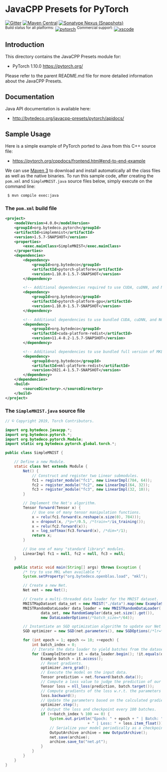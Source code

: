 JavaCPP Presets for PyTorch
===========================

[![Gitter](https://badges.gitter.im/bytedeco/javacpp.svg)](https://gitter.im/bytedeco/javacpp) [![Maven Central](https://maven-badges.herokuapp.com/maven-central/org.bytedeco/pytorch/badge.svg)](https://maven-badges.herokuapp.com/maven-central/org.bytedeco/pytorch) [![Sonatype Nexus (Snapshots)](https://img.shields.io/nexus/s/https/oss.sonatype.org/org.bytedeco/pytorch.svg)](http://bytedeco.org/builds/)  
<sup>Build status for all platforms:</sup> [![pytorch](https://github.com/bytedeco/javacpp-presets/workflows/pytorch/badge.svg)](https://github.com/bytedeco/javacpp-presets/actions?query=workflow%3Apytorch)  <sup>Commercial support:</sup> [![xscode](https://img.shields.io/badge/Available%20on-xs%3Acode-blue?style=?style=plastic&logo=appveyor&logo=data:image/png;base64,iVBORw0KGgoAAAANSUhEUgAAAEAAAABACAMAAACdt4HsAAAAGXRFWHRTb2Z0d2FyZQBBZG9iZSBJbWFnZVJlYWR5ccllPAAAAAZQTFRF////////VXz1bAAAAAJ0Uk5T/wDltzBKAAAAlUlEQVR42uzXSwqAMAwE0Mn9L+3Ggtgkk35QwcnSJo9S+yGwM9DCooCbgn4YrJ4CIPUcQF7/XSBbx2TEz4sAZ2q1RAECBAiYBlCtvwN+KiYAlG7UDGj59MViT9hOwEqAhYCtAsUZvL6I6W8c2wcbd+LIWSCHSTeSAAECngN4xxIDSK9f4B9t377Wd7H5Nt7/Xz8eAgwAvesLRjYYPuUAAAAASUVORK5CYII=)](https://xscode.com/bytedeco/javacpp-presets)


Introduction
------------
This directory contains the JavaCPP Presets module for:

 * PyTorch 1.10.0  https://pytorch.org/

Please refer to the parent README.md file for more detailed information about the JavaCPP Presets.


Documentation
-------------
Java API documentation is available here:

 * http://bytedeco.org/javacpp-presets/pytorch/apidocs/


Sample Usage
------------
Here is a simple example of PyTorch ported to Java from this C++ source file:

 * https://pytorch.org/cppdocs/frontend.html#end-to-end-example

We can use [Maven 3](http://maven.apache.org/) to download and install automatically all the class files as well as the native binaries. To run this sample code, after creating the `pom.xml` and `SimpleMNIST.java` source files below, simply execute on the command line:
```bash
 $ mvn compile exec:java
```

### The `pom.xml` build file
```xml
<project>
    <modelVersion>4.0.0</modelVersion>
    <groupId>org.bytedeco.pytorch</groupId>
    <artifactId>simplemnist</artifactId>
    <version>1.5.7-SNAPSHOT</version>
    <properties>
        <exec.mainClass>SimpleMNIST</exec.mainClass>
    </properties>
    <dependencies>
        <dependency>
            <groupId>org.bytedeco</groupId>
            <artifactId>pytorch-platform</artifactId>
            <version>1.10.0-1.5.7-SNAPSHOT</version>
        </dependency>

        <!-- Additional dependencies required to use CUDA, cuDNN, and NCCL -->
        <dependency>
            <groupId>org.bytedeco</groupId>
            <artifactId>pytorch-platform-gpu</artifactId>
            <version>1.10.0-1.5.7-SNAPSHOT</version>
        </dependency>

        <!-- Additional dependencies to use bundled CUDA, cuDNN, and NCCL -->
        <dependency>
            <groupId>org.bytedeco</groupId>
            <artifactId>cuda-platform-redist</artifactId>
            <version>11.4-8.2-1.5.7-SNAPSHOT</version>
        </dependency>

        <!-- Additional dependencies to use bundled full version of MKL -->
        <dependency>
            <groupId>org.bytedeco</groupId>
            <artifactId>mkl-platform-redist</artifactId>
            <version>2021.4-1.5.7-SNAPSHOT</version>
        </dependency>
    </dependencies>
    <build>
        <sourceDirectory>.</sourceDirectory>
    </build>
</project>
```

### The `SimpleMNIST.java` source file
```java
// © Copyright 2019, Torch Contributors.

import org.bytedeco.javacpp.*;
import org.bytedeco.pytorch.*;
import org.bytedeco.pytorch.Module;
import static org.bytedeco.pytorch.global.torch.*;

public class SimpleMNIST {

    // Define a new Module.
    static class Net extends Module {
        Net() {
            // Construct and register two Linear submodules.
            fc1 = register_module("fc1", new LinearImpl(784, 64));
            fc2 = register_module("fc2", new LinearImpl(64, 32));
            fc3 = register_module("fc3", new LinearImpl(32, 10));
        }

        // Implement the Net's algorithm.
        Tensor forward(Tensor x) {
            // Use one of many tensor manipulation functions.
            x = relu(fc1.forward(x.reshape(x.size(0), 784)));
            x = dropout(x, /*p=*/0.5, /*train=*/is_training());
            x = relu(fc2.forward(x));
            x = log_softmax(fc3.forward(x), /*dim=*/1);
            return x;
        }

        // Use one of many "standard library" modules.
        LinearImpl fc1 = null, fc2 = null, fc3 = null;
    }

    public static void main(String[] args) throws Exception {
        /* try to use MKL when available */
        System.setProperty("org.bytedeco.openblas.load", "mkl");

        // Create a new Net.
        Net net = new Net();

        // Create a multi-threaded data loader for the MNIST dataset.
        MNISTMapDataset data_set = new MNIST("./data").map(new ExampleStack());
        MNISTRandomDataLoader data_loader = new MNISTRandomDataLoader(
                data_set, new RandomSampler(data_set.size().get()),
                new DataLoaderOptions(/*batch_size=*/64));

        // Instantiate an SGD optimization algorithm to update our Net's parameters.
        SGD optimizer = new SGD(net.parameters(), new SGDOptions(/*lr=*/0.01));

        for (int epoch = 1; epoch <= 10; ++epoch) {
            int batch_index = 0;
            // Iterate the data loader to yield batches from the dataset.
            for (ExampleIterator it = data_loader.begin(); !it.equals(data_loader.end()); it = it.increment()) {
                Example batch = it.access();
                // Reset gradients.
                optimizer.zero_grad();
                // Execute the model on the input data.
                Tensor prediction = net.forward(batch.data());
                // Compute a loss value to judge the prediction of our model.
                Tensor loss = nll_loss(prediction, batch.target());
                // Compute gradients of the loss w.r.t. the parameters of our model.
                loss.backward();
                // Update the parameters based on the calculated gradients.
                optimizer.step();
                // Output the loss and checkpoint every 100 batches.
                if (++batch_index % 100 == 0) {
                    System.out.println("Epoch: " + epoch + " | Batch: " + batch_index
                                     + " | Loss: " + loss.item_float());
                    // Serialize your model periodically as a checkpoint.
                    OutputArchive archive = new OutputArchive();
                    net.save(archive);
                    archive.save_to("net.pt");
                }
            }
        }
    }
}
```
